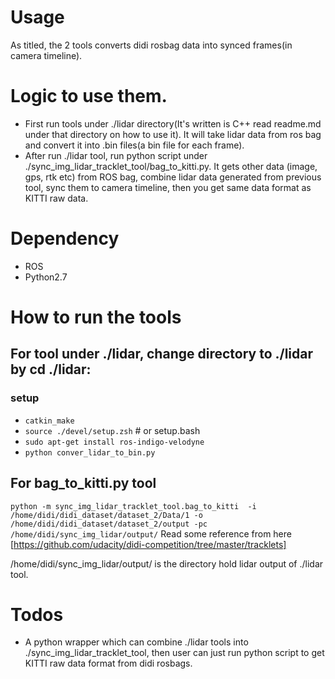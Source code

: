 # Usage 
As titled, the 2 tools converts didi rosbag data into synced frames(in camera timeline).

# Logic to use them.
- First run tools under ./lidar directory(It's written is C++ read readme.md under that directory on how to use it).
It will take lidar data from ros bag and convert it into .bin files(a bin file for each frame).
- After run ./lidar tool, run python script under ./sync_img_lidar_tracklet_tool/bag_to_kitti.py. It gets other data
(image, gps, rtk etc) from ROS bag, combine lidar data generated from previous tool, sync them to camera timeline, 
then you get same data format as KITTI raw data. 

# Dependency
- ROS
- Python2.7 


# How to run the tools
## For tool under ./lidar, change directory to ./lidar by cd ./lidar:
### setup
- ```catkin_make```
- ```source ./devel/setup.zsh```  # or setup.bash
- ```sudo apt-get install ros-indigo-velodyne```
- ```python conver_lidar_to_bin.py```   

## For bag_to_kitti.py tool 
```python -m sync_img_lidar_tracklet_tool.bag_to_kitti  -i /home/didi/didi_dataset/dataset_2/Data/1 -o ``` 
```/home/didi/didi_dataset/dataset_2/output -pc /home/didi/sync_img_lidar/output/```
Read some reference from here [https://github.com/udacity/didi-competition/tree/master/tracklets]


/home/didi/sync_img_lidar/output/ is the directory hold lidar output of ./lidar tool. 


# Todos
- A python wrapper which can combine ./lidar tools into ./sync_img_lidar_tracklet_tool, then user can just run python
 script to get KITTI raw data format from didi rosbags.  
 
 
